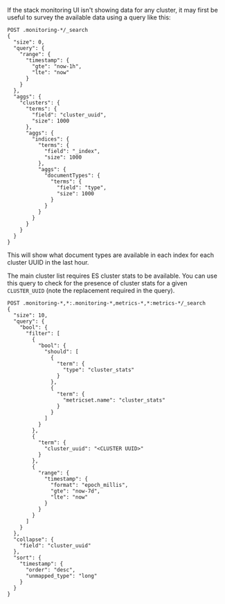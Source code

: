 If the stack monitoring UI isn't showing data for any cluster, it may first be useful to survey the available data using a query like this:

```Kibana Dev Tools
POST .monitoring-*/_search
{
  "size": 0,
  "query": {
    "range": {
      "timestamp": {
        "gte": "now-1h",
        "lte": "now"
      }
    }
  },
  "aggs": {
    "clusters": {
      "terms": {
        "field": "cluster_uuid",
        "size": 1000
      },
      "aggs": {
        "indices": {
          "terms": {
            "field": "_index",
            "size": 1000
          },
          "aggs": {
            "documentTypes": {
              "terms": {
                "field": "type",
                "size": 1000
              }
            }
          }
        }
      }
    }
  }
}
```

This will show what document types are available in each index for each cluster UUID in the last hour.

The main cluster list requires ES cluster stats to be available. You can use this query to check for the presence of cluster stats for a given `CLUSTER_UUID` (note the replacement required in the query).

```Kibana Dev Tools
POST .monitoring-*,*:.monitoring-*,metrics-*,*:metrics-*/_search
{
  "size": 10,
  "query": {
    "bool": {
      "filter": [
        {
          "bool": {
            "should": [
              {
                "term": {
                  "type": "cluster_stats"
                }
              },
              {
                "term": {
                  "metricset.name": "cluster_stats"
                }
              }
            ]
          }
        },
        {
          "term": {
            "cluster_uuid": "<CLUSTER UUID>"
          }
        },
        {
          "range": {
            "timestamp": {
              "format": "epoch_millis",
              "gte": "now-7d",
              "lte": "now"
            }
          }
        }
      ]
    }
  },
  "collapse": {
    "field": "cluster_uuid"
  },
  "sort": {
    "timestamp": {
      "order": "desc",
      "unmapped_type": "long"
    }
  }
}
```
